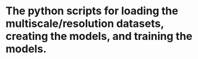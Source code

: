 # The python scripts for loading the multiscale/resolution datasets, creating the models, and training the models.

